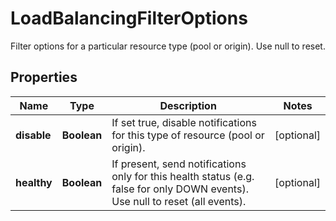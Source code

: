 

# LoadBalancingFilterOptions

Filter options for a particular resource type (pool or origin). Use null to reset.

## Properties

| Name | Type | Description | Notes |
|------------ | ------------- | ------------- | -------------|
|**disable** | **Boolean** | If set true, disable notifications for this type of resource (pool or origin). |  [optional] |
|**healthy** | **Boolean** | If present, send notifications only for this health status (e.g. false for only DOWN events). Use null to reset (all events). |  [optional] |



